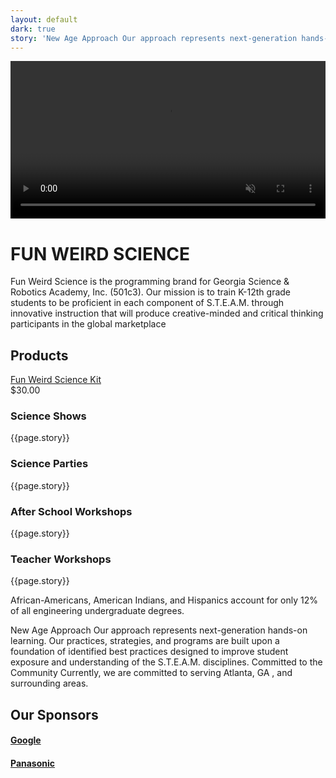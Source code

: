 ```yaml
---
layout: default
dark: true
story: 'New Age Approach Our approach represents next-generation hands-on learning. Our         practices, strategies, and programs are built upon a foundation of identified              best practices designed'
---
```

<style>
  video{
    display: block;
    width:100%;
    margin:0 auto;
  }
</style>
<video controls autoplay muted loop>
  <source src = '{{site.baseurl}}/assets/video.mp4' type = 'video/mp4' >
</video>
<div class = 'main green flex-in'>
  <div class = 'child tripple'>
    <h1>FUN WEIRD SCIENCE</h1>
    <span class = 'border'></span>
    <p>
      Fun Weird Science is the programming brand for Georgia Science & Robotics Academy, Inc. (501c3). Our mission is to train K-12th grade students to be proficient in each component of S.T.E.A.M. through innovative instruction that will produce creative-minded and critical thinking participants in the global marketplace
    </p>
    <h2>Products</h2>
    <div>
      <a class = 'product' href = '{{site.baseurl}}/products/'>Fun Weird Science Kit</a>
    </div>
    $30.00
  </div>
</div>
<div class = 'full shows'>
  <div class = 'overlay flex-in'>
      <h3>Science Shows</h3>
  </div>
</div>
<div class = 'dull flex'>
  <div class = 'child tripple flex-in'>
     <div class = 'almost'>
      <p>{{page.story}}</p>
     </div>
  </div>
</div>
<div class = 'full parties'>
  <div class = 'overlay flex-in'>
      <h3>Science Parties</h3>
  </div>
</div>
<div class = 'dark flex'>
  <div class = 'child tripple flex-in'>
    <div class = 'almost'>
      <p>{{page.story}}</p>
    </div>
  </div>
</div>
<div class = 'full workshops'>
  <div class = 'overlay flex-in'>
      <h3>After School Workshops</h3>
  </div>
</div>
<div class = 'dull flex'>
  <div class = 'child tripple flex-in'>
    <div class = 'almost'>
      <p>{{page.story}}</p>
    </div>
  </div>
</div>
<div class = 'full teachers'>
    <div class = 'overlay flex-in'>
      <h3>Teacher Workshops</h3>
    </div>
</div>
<div class = 'dark flex'>
  <div class = 'child duo'>
    <div class = 'almost'>
      <p>{{page.story}}</p>
    </div>
  </div>
</div>
<div class = 'bright flex-in'>
  <div class = 'tripple'>
    <div class = 'banner'>
      <i class = 'icon icon-qoute'></i>
      African-Americans, American Indians, and Hispanics account for only 12% of all engineering undergraduate degrees.
    </div>
    <p>New Age Approach Our approach represents next-generation hands-on learning. Our practices, strategies, and programs are built upon a foundation of identified best practices designed to improve student exposure and understanding of the S.T.E.A.M. disciplines. Committed to the Community Currently, we are committed to serving Atlanta, GA , and surrounding areas.</p>
    <h2>Our Sponsors</h2>
    <h4><a href = 'https://www.google.ca' class = 'mark' target = '_blank'>Google</a></h4>
    <h4><a href = 'https://panasonic.com' class = 'mark' target = '_blank'>Panasonic</a></h4>
  </div>
</div>